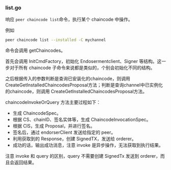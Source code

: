 ### list.go

响应 `peer chaincode list`命令，执行某个 chaincode 中操作。

例如

```bash
peer chaincode list --installed -C mychannel
```

命令会调用 getChaincodes。

首先会调用 InitCmdFactory，初始化 Endosermentclient、Signer 等结构。这一步对于所有 chaincode 子命令来说都是类似的，个别会初始化不同的结构。

之后根据传入的参数判断是查询已安装化的chaincode，则调用 CreateGetInstalledChaincodesProposal方法；判断是查询channel中已实例化的chaincode，则调用 CreateGetInstalledChaincodesProposal方法。

chaincodeInvokeOrQuery 方法主要过程如下：

* 生成 ChaincodeSpec。
* 根据 CS、chainID、签名实体等，生成 ChaincodeInvocationSpec。
* 根据 CIS，生成 Proposal，并进行签名。
* 签名后，通过 endorserClient 发送给指定的 peer。
* 利用获取到的 Response，创建 SignedTX，发送给 orderer。
* 成功的话，输出成功消息，注意 invoke 是异步操作，无法获取到执行结果。

注意 invoke 和 query 的区别，query 不需要创建 SignedTx 发送到 orderer，而且会返回结果。

